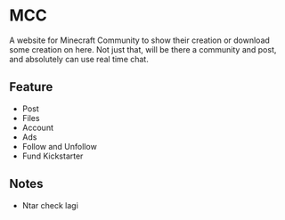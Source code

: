 # MCC
A website for Minecraft Community to show their creation or download some creation on here. Not just that, will be there a community and post, and absolutely can use real time chat.

## Feature
- Post
- Files
- Account
- Ads
- Follow and Unfollow
- Fund Kickstarter

## Notes
- Ntar check lagi
